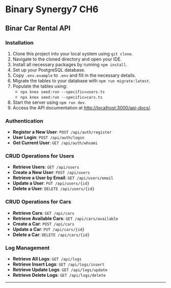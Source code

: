 # Binary Synergy7 CH6

## Binar Car Rental API

### Installation

1. Clone this project into your local system using `git clone`.
2. Navigate to the cloned directory and open your IDE.
3. Install all necessary packages by running `npm install`.
4. Set up your PostgreSQL database.
5. Copy `.env.example` to `.env` and fill in the necessary details.
6. Migrate the tables to your database with `npm run migrate:latest`.
7. Populate the tables using:
   - `npx knex seed:run --specific=users.ts`
   - `npx knex seed:run --specific=cars.ts`
8. Start the server using `npm run dev`.
9. Access the API documentation at [http://localhost:3000/api-docs/](http://localhost:3000/api-docs/).

### Authentication

- **Register a New User**: `POST /api/auth/register`
- **User Login**: `POST /api/auth/login`
- **Get Current User**: `GET /api/auth/whoami`

### CRUD Operations for Users

- **Retrieve Users**: `GET /api/users`
- **Create a New User**: `POST /api/users`
- **Retrieve a User by Email**: `GET /api/users/email`
- **Update a User**: `PUT /api/users/{id}`
- **Delete a User**: `DELETE /api/users/{id}`

### CRUD Operations for Cars

- **Retrieve Cars**: `GET /api/cars`
- **Retrieve Available Cars**: `GET /api/cars/available`
- **Create a Car**: `POST /api/cars`
- **Update a Car**: `PUT /api/cars/{id}`
- **Delete a Car**: `DELETE /api/cars/{id}`

### Log Management

- **Retrieve All Logs**: `GET /api/logs`
- **Retrieve Insert Logs**: `GET /api/logs/insert`
- **Retrieve Update Logs**: `GET /api/logs/update`
- **Retrieve Delete Logs**: `GET /api/logs/delete`

---
